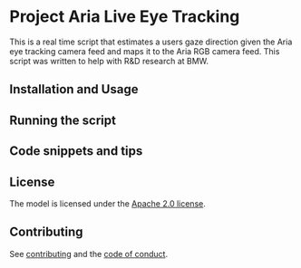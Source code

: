 # Project Aria Live Eye Tracking

This is a real time script that estimates a users gaze direction given the Aria eye tracking camera feed and maps it to the Aria RGB camera feed. This script was written to help with R&D research at BMW.

## Installation and Usage

## Running the script

## Code snippets and tips

## License

The model is licensed under the [Apache 2.0 license](LICENSE).

## Contributing

See [contributing](CONTRIBUTING.md) and the [code of conduct](CODE_OF_CONDUCT.md).
